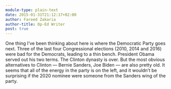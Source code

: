 ```yaml
---
module-type: plain-text
date: 2015-01-31T21:12:17+02:00
author: Fareed Zakaria
author-title: Op-Ed Writer
post: true
---
```

One thing I’ve been thinking about here is where the Democratic Party goes next. Three of the last four Congressional elections (2010, 2014 and 2016) were bad for the Democrats, leading to a thin bench. President Obama served out his two terms. The Clinton dynasty is over. But the most obvious alternatives to Clinton — Bernie Sanders, Joe Biden — are also pretty old. It seems that all of the energy in the party is on the left, and it wouldn’t be surprising if the 2020 nominee were someone from the Sanders wing of the party.
